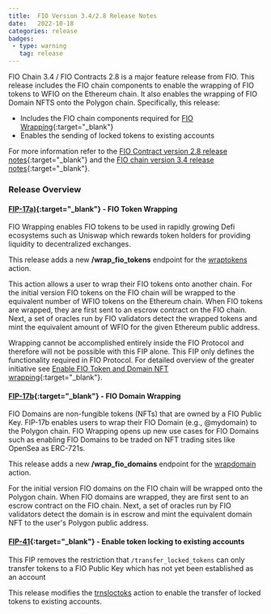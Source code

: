 ```yaml
---
title:  FIO Version 3.4/2.8 Release Notes
date:   2022-10-18
categories: release
badges:
 - type: warning
   tag: release
---
```


FIO Chain 3.4 / FIO Contracts 2.8 is a major feature release from FIO. This release includes the FIO chain components to enable the wrapping of FIO tokens to WFIO on the Ethereum chain. It also enables the wrapping of FIO Domain NFTS onto the Polygon chain. Specifically, this release:

* Includes the FIO chain components required for [FIO Wrapping](https://github.com/fioprotocol/fips/blob/master/fip-0017.md){:target="_blank"}
* Enables the sending of locked tokens to existing accounts 

<!--more-->

For more information refer to the [FIO Contract version 2.8 release notes](https://github.com/fioprotocol/fio.contracts/releases){:target="_blank"} and the [FIO chain version 3.4 release notes](https://github.com/fioprotocol/fio/releases/tag/v3.4.0){:target="_blank"}.

### Release Overview

#### [FIP-17a)](https://github.com/fioprotocol/fips/blob/master/fip-0017a.md){:target="_blank"} - FIO Token Wrapping

FIO Wrapping enables FIO tokens to be used in rapidly growing Defi ecosystems such as Uniswap which rewards token holders for providing liquidity to decentralized exchanges.

This release adds a new **/wrap_fio_tokens** endpoint for the [wraptokens](/pages/api/fio-api/#options-wraptokens) action.

This action allows a user to wrap their FIO tokens onto another chain. For the initial version FIO tokens on the FIO chain will be wrapped to the equivalent number of WFIO tokens on the Ethereum chain. When FIO tokens are wrapped, they are first sent to an escrow contract on the FIO chain. Next, a set of oracles run by FIO validators detect the wrapped tokens and mint the equivalent amount of WFIO for the given Ethereum public address.

Wrapping cannot be accomplished entirely inside the FIO Protocol and therefore will not be possible with this FIP alone. This FIP only defines the functionality required in FIO Protocol. For detailed overview of the greater initiative see [Enable FIO Token and Domain NFT wrapping](https://fioprotocol.atlassian.net/wiki/spaces/WP/pages/7012357/Enable+FIO+Token+and+Domain+NFT+wrapping){:target="_blank"}.

#### [FIP-17b](https://github.com/fioprotocol/fips/blob/master/fip-0017b.md){:target="_blank"} - FIO Domain Wrapping

FIO Domains are non-fungible tokens (NFTs) that are owned by a FIO Public Key. FIP-17b enables users to wrap their FIO Domain (e.g., @mydomain) to the Polygon chain. FIO Wrapping opens up new use cases for FIO Domains such as enabling FIO Domains to be traded on NFT trading sites like OpenSea as ERC-721s.

This release adds a new **/wrap_fio_domains** endpoint for the [wrapdomain](/pages/api/fio-api/#options-wrapdomain) action.

For the initial version FIO domains on the FIO chain will be wrapped onto the Polygon chain. When FIO domains are wrapped, they are first sent to an escrow contract on the FIO chain. Next, a set of oracles run by FIO validators detect the domain is in escrow and mint the equivalent domain NFT to the user's Polygon public address.

#### [FIP-41](https://github.com/fioprotocol/fips/blob/master/fip-0041.md){:target="_blank"} - Enable token locking to existing accounts

This FIP removes the restriction that `/transfer_locked_tokens` can only transfer tokens to a FIO Public Key which has not yet been established as an account

This release modifies the [trnsloctoks](/pages/api/fio-api/#options-trnsloctoks) action to enable the transfer of locked tokens to existing accounts.